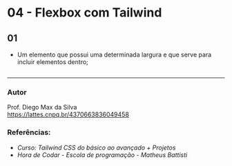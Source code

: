 # 04 - Flexbox com Tailwind

## 01

- Um elemento que possui uma determinada largura e que serve para incluir elementos dentro;


```bash

```

<hr>

### Autor

Prof. Diego Max da Silva<br>
https://lattes.cnpq.br/4370663836049458

### Referências:

- _Curso: Tailwind CSS do básico ao avançado + Projetos_
- _Hora de Codar - Escola de programação - Matheus Battisti_
